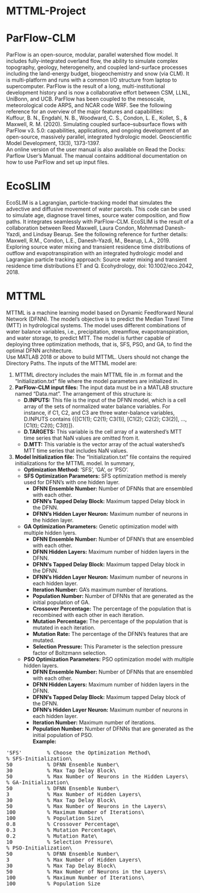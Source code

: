 # MTTML-Project
# ParFlow-CLM
ParFlow is an open-source, modular, parallel watershed flow model. It includes fully-integrated overland flow, the ability to simulate complex topography, geology, heterogeneity, and coupled land-surface processes including the land-energy budget, biogeochemistry and snow (via CLM). It is multi-platform and runs with a common I/O structure from laptop to supercomputer. ParFlow is the result of a long, multi-institutional development history and is now a collaborative effort between CSM, LLNL, UniBonn, and UCB. ParFlow has been coupled to the mesoscale, meteorological code ARPS, and NCAR code WRF. See the following reference for an overview of the major features and capabilities:<br />
Kuffour, B. N., Engdahl, N. B., Woodward, C. S., Condon, L. E., Kollet, S., & Maxwell, R. M. (2020). Simulating coupled surface–subsurface flows with ParFlow v3. 5.0: capabilities, applications, and ongoing development of an open-source, massively parallel, integrated hydrologic model. Geoscientific Model Development, 13(3), 1373-1397.<br />
An online version of the user manual is also available on Read the Docks: Parflow User’s Manual. The manual contains additional documentation on how to use ParFlow and set up input files. 
# EcoSLIM
EcoSLIM is a Lagrangian, particle-tracking model that simulates the advective and diffusive movement of water parcels. This code can be used to simulate age, diagnose travel times, source water composition, and flow paths. It integrates seamlessly with ParFlow-CLM. EcoSLIM is the result of a collaboration between Reed Maxwell, Laura Condon, Mohmmad Danesh-Yazdi, and Lindsay Bearup. See the following reference for further details:<br />
Maxwell, R.M., Condon, L.E., Danesh-Yazdi, M., Bearup, L.A., 2019. Exploring source water mixing and transient residence time distributions of outflow and evapotranspiration with an integrated hydrologic model and Lagrangian particle tracking approach: Source water mixing and transient residence time distributions ET and Q. Ecohydrology, doi: 10.1002/eco.2042, 2018.
# MTTML
MTTML is a machine learning model based on Dynamic Feedforward Neural Network (DFNN). The model’s objective is to predict the Median Travel Time (MTT) in hydrological systems. The model uses different combinations of water balance variables, i.e., precipitation, streamflow, evapotranspiration, and water storage, to predict MTT. The model is further capable of deploying three optimization methods, that is, SFS, PSO, and GA, to find the optimal DFNN architecture.\
Use MATLAB 2018 or above to build MTTML. Users should not change the Directory Paths. The inputs of the MTTML model are:
1.	MTTML directory includes the main MTTML file in .m format and the “Initialization.txt” file where the model parameters are initialized in.
2.	**ParFlow-CLM input files:** The input data must be in a MATLAB structure named “Data.mat”. The arrangement of this structure is:
    -	**D.INPUTS:** This file is the input of the DFNN model, which is a cell array of the sets of normalized water balance variables. For instance, if C1, C2, and C3 are three water-balance variables, D.INPUTS contains {{[C1(1); C2(1); C3(1)], [C1(2); C2(2); C3(2)], …, [C1(t); C2(t); C3(t)]}.
    -	**D.TARGETS:** This variable is the cell array of a watershed’s MTT time series that NaN values are omitted from it.
    -	**D.MTT:** This variable is the vector array of the actual watershed’s MTT time series that includes NaN values.
3. **Model Initialization file:** The “Initialization.txt” file contains the required initializations for the MTTML model. In summary,
    -    **Optimization Method:** ‘SFS’, ‘GA’, or ‘PSO’.
    -	 **SFS Optimization Parameters:** SFS optimization method is merely used for DFNN’s with one hidden layer.
         -	**DFNN Ensemble Number:** Number of DFNNs that are ensembled with each other.
         -	**DFNN’s Tapped Delay Block:** Maximum tapped Delay block in the DFNN.
         -	**DFNN’s Hidden Layer Neuron:** Maximum number of neurons in the hidden layer.
    -	 **GA Optimization Parameters:** Genetic optimization model with multiple hidden lyers.
         -	**DFNN Ensemble Number:** Number of DFNN’s that are ensembled with each other.
         -	**DFNN Hidden Layers:** Maximum number of hidden layers in the DFNN.
         -	**DFNN’s Tapped Delay Block:** Maximum tapped Delay block in the DFNN.
         -	**DFNN’s Hidden Layer Neuron:** Maximum number of neurons in each hidden layer.
         -	**Iteration Number:** GA’s maximum number of iterations.
         -	**Population Number:** Number of DFNNs that are generated as the initial population of GA.
         -	**Crossover Percentage:** The percentage of the population that is recombined with each other in each iteration.
         -	**Mutation Percentage:** The percentage of the population that is mutated in each iteration.
         - 	**Mutation Rate:** The percentage of the DFNN’s features that are mutated.
         -	**Selection Pressure:** This Parameter is the selection pressure factor of Boltzmann selection.
    -	 **PSO Optimization Parameters:** PSO optimization model with multiple hidden layers.
         -	**DFNN Ensemble Number:** Number of DFNNs that are ensembled with each other.
         -	**DFNN Hidden Layers:** Maximum number of hidden layers in the DFNN.
         -	**DFNN’s Tapped Delay Block:** Maximum tapped Delay block of the DFNN.
         -	**DFNN’s Hidden Layer Neuron:** Maximum number of neurons in each hidden layer.
         -	**Iteration Number:** Maximum number of iterations.
         -	**Population Number:** Number of DFNNs that are generated as the initial population of PSO.<br />
**Example:**
<pre>
'SFS'        % Choose the Optimization Method\
% SFS-Initialization\
50           % DFNN Ensemble Number\
30           % Max Tap Delay Block\
50           % Max Number of Neurons in the Hidden Layers\
% GA-Initialization\
50           % DFNN Ensemble Number\
3            % Max Number of Hidden Layers\
30           % Max Tap Delay Block\
50           % Max Number of Neurons in the Layers\
100          % Maximum Number of Iterations\
100          % Population Size\
0.8          % Crossover Percentage\
0.3          % Mutation Percentage\
0.2          % Mutation Rate\
10           % Selection Pressure\
% PSO-Initialization\
50           % DFNN Ensemble Number\
3            % Max Number of Hidden Layers\
30           % Max Tap Delay Block\
50           % Max Number of Neurons in the Layers\
100          % Maximum Number of Iterations\
100          % Population Size

